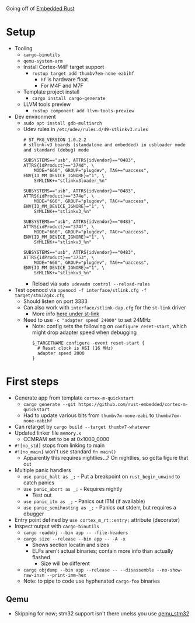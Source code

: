 Going off of [Embedded Rust](https://docs.rust-embedded.org/book/intro/index.html)

# Setup

- Tooling
  - `cargo-binutils`
  - `qemu-system-arm`
  - Install Cortex-M4F target support
    - `rustup target add thumbv7em-none-eabihf`
      - `hf` is hardware float
      - For M4F and M7F 
  - Template project install
    - `cargo install cargo-generate`
  - LLVM tools preview
    - `rustup component add llvm-tools-preview`
- Dev environment
  - `sudo apt install gdb-multiarch`
  - Udev rules in `/etc/udev/rules.d/49-stlinkv3.rules`
    ```
    # ST_PKG_VERSION 1.0.2-2
    # stlink-v3 boards (standalone and embedded) in usbloader mode and standard (debug) mode

    SUBSYSTEMS=="usb", ATTRS{idVendor}=="0483", ATTRS{idProduct}=="374d", \
        MODE="660", GROUP="plugdev", TAG+="uaccess", ENV{ID_MM_DEVICE_IGNORE}="1", \
        SYMLINK+="stlinkv3loader_%n"

    SUBSYSTEMS=="usb", ATTRS{idVendor}=="0483", ATTRS{idProduct}=="374e", \
        MODE="660", GROUP="plugdev", TAG+="uaccess", ENV{ID_MM_DEVICE_IGNORE}="1", \
        SYMLINK+="stlinkv3_%n"

    SUBSYSTEMS=="usb", ATTRS{idVendor}=="0483", ATTRS{idProduct}=="374f", \
        MODE="660", GROUP="plugdev", TAG+="uaccess", ENV{ID_MM_DEVICE_IGNORE}="1", \
        SYMLINK+="stlinkv3_%n"

    SUBSYSTEMS=="usb", ATTRS{idVendor}=="0483", ATTRS{idProduct}=="3753", \
        MODE="660", GROUP="plugdev", TAG+="uaccess", ENV{ID_MM_DEVICE_IGNORE}="1", \
        SYMLINK+="stlinkv3_%n"
    ```
    - Reload via `sudo udevadm control --reload-rules`
- Test openocd via `openocd -f interface/stlink.cfg -f target/stm32g4x.cfg`
  - Should listen on port 3333
  - Can also work with `interface/stlink-dap.cfg` for the `st-link` driver
    - More info [here under st-link](http://openocd.org/doc/html/Debug-Adapter-Configuration.html#st_005flink_005fdap_005finterface)
  - Need to use `-c "adapter speed 24000"` to set 24MHz
    - Note: config sets the following on `configure reset-start`, which might drop adapter speed when debugging
      ```
      $_TARGETNAME configure -event reset-start {
        # Reset clock is HSI (16 MHz)
        adapter speed 2000
      }
      ```

# First steps 

- Generate app from template `cortex-m-quickstart`
  - `cargo generate --git https://github.com/rust-embedded/cortex-m-quickstart`
  - Had to update various bits from `thumbv7m-none-eabi` to `thumbv7em-none-eabihf`
- Can retarget by `cargo build --target thumbv7-whatever`
- Updated linker file `memory.x`
  - CCMRAM set to be at 0x1000_0000
- `#![no_std]` stops from linking to main
- `#![no_main]` won't use standard `fn main()`
  - Apparently this requires nightlies...? On nightlies, so gotta figure that out
- Multiple panic handlers
  - `use panic_halt as _;` - Put a breakpoint on `rust_begin_unwind` to catch panics
  - `use panic_abort as _;` - Requires nightly
    - Test out
  - `use panic_itm as _;` - Panics out ITM (if available)
  - `use panic_semihosting as _;` - Panics out stderr, but requires a dbugger
- Entry point defined by `use cortex_m_rt::entry;` attribute (decorator)
- Inspect output with `cargo-binutils`
  - `cargo readobj --bin app -- -file-headers`
  - `cargo size --release --bin app -- -A -x`
    - Shows section locatin and sizes
    - ELFs aren't actual binaries; contain more info than actually flashed
      - Size will be different
  - `cargo objdump --bin app --release -- --disassemble --no-show-raw-insn --print-imm-hex`
  - Note: to pipe to code use hyphenated `cargo-foo` binaries

## Qemu

- Skipping for now; stm32 support isn't there unelss you use [qemu_stm32](https://github.com/beckus/qemu_stm32)